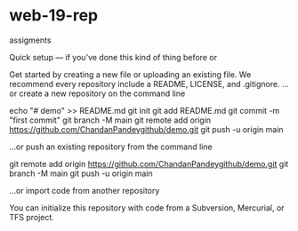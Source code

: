 # web-19-rep
assigments


Quick setup — if you’ve done this kind of thing before
or

Get started by creating a new file or uploading an existing file. We recommend every repository include a README, LICENSE, and .gitignore.
…or create a new repository on the command line

echo "# demo" >> README.md
git init
git add README.md
git commit -m "first commit"
git branch -M main
git remote add origin https://github.com/ChandanPandeygithub/demo.git
git push -u origin main

…or push an existing repository from the command line

git remote add origin https://github.com/ChandanPandeygithub/demo.git
git branch -M main
git push -u origin main

…or import code from another repository

You can initialize this repository with code from a Subversion, Mercurial, or TFS project.
